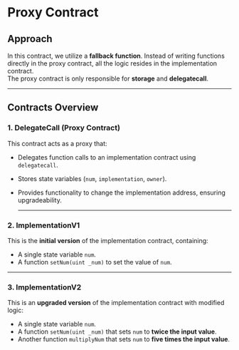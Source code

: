 # Proxy Contract

## Approach

In this contract, we utilize a **fallback function**. Instead of writing functions directly in the proxy contract, all the logic resides in the implementation contract.  
The proxy contract is only responsible for **storage** and **delegatecall**.

---


## Contracts Overview

### 1. DelegateCall (Proxy Contract)
This contract acts as a proxy that:

- Delegates function calls to an implementation contract using `delegatecall`.
- Stores state variables (`num`, `implementation`, `owner`).
- Provides functionality to change the implementation address, ensuring upgradeability.

  ---

### 2. ImplementationV1
This is the **initial version** of the implementation contract, containing:

- A single state variable `num`.
- A function `setNum(uint _num)` to set the value of `num`.

---

### 3. ImplementationV2
This is an **upgraded version** of the implementation contract with modified logic:

- A single state variable `num`.
- A function `setNum(uint _num)` that sets `num` to **twice the input value**.
- Another function `multiplyNum` that sets `num` to **five times the input value**.
